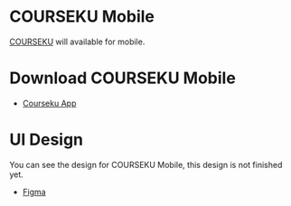 # COURSEKU Mobile

[COURSEKU](http://courseku.herokuapp.com) will available for mobile.

# Download COURSEKU Mobile
- [Courseku App](https://bit.ly/courseku-app)

# UI Design
You can see the design for COURSEKU Mobile, this design is not finished yet.
- [Figma](https://www.figma.com/file/3QpuOrLDPobFBIii30RBHe/Untitled?node-id=12%3A74)
